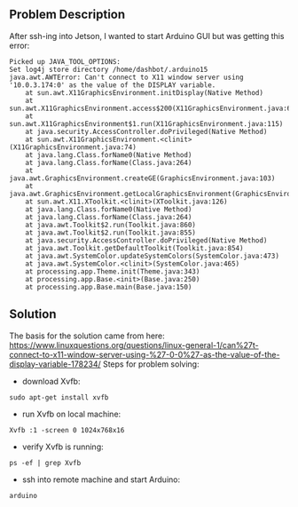 ## Problem Description

After ssh-ing into Jetson, I wanted to start Arduino GUI but was getting this error:

```ssh
Picked up JAVA_TOOL_OPTIONS: 
Set log4j store directory /home/dashbot/.arduino15
java.awt.AWTError: Can't connect to X11 window server using '10.0.3.174:0' as the value of the DISPLAY variable.
	at sun.awt.X11GraphicsEnvironment.initDisplay(Native Method)
	at sun.awt.X11GraphicsEnvironment.access$200(X11GraphicsEnvironment.java:65)
	at sun.awt.X11GraphicsEnvironment$1.run(X11GraphicsEnvironment.java:115)
	at java.security.AccessController.doPrivileged(Native Method)
	at sun.awt.X11GraphicsEnvironment.<clinit>(X11GraphicsEnvironment.java:74)
	at java.lang.Class.forName0(Native Method)
	at java.lang.Class.forName(Class.java:264)
	at java.awt.GraphicsEnvironment.createGE(GraphicsEnvironment.java:103)
	at java.awt.GraphicsEnvironment.getLocalGraphicsEnvironment(GraphicsEnvironment.java:82)
	at sun.awt.X11.XToolkit.<clinit>(XToolkit.java:126)
	at java.lang.Class.forName0(Native Method)
	at java.lang.Class.forName(Class.java:264)
	at java.awt.Toolkit$2.run(Toolkit.java:860)
	at java.awt.Toolkit$2.run(Toolkit.java:855)
	at java.security.AccessController.doPrivileged(Native Method)
	at java.awt.Toolkit.getDefaultToolkit(Toolkit.java:854)
	at java.awt.SystemColor.updateSystemColors(SystemColor.java:473)
	at java.awt.SystemColor.<clinit>(SystemColor.java:465)
	at processing.app.Theme.init(Theme.java:343)
	at processing.app.Base.<init>(Base.java:250)
	at processing.app.Base.main(Base.java:150)
```
## Solution

The basis for the solution came from here: https://www.linuxquestions.org/questions/linux-general-1/can%27t-connect-to-x11-window-server-using-%27-0-0%27-as-the-value-of-the-display-variable-178234/
Steps for problem solving:

- download Xvfb:
```ssh
sudo apt-get install xvfb
```
- run Xvfb on local machine:
```ssh
Xvfb :1 -screen 0 1024x768x16
```
- verify Xvfb is running:
```ssh
ps -ef | grep Xvfb
```
- ssh into remote machine and start Arduino:
```ssh
arduino
```

